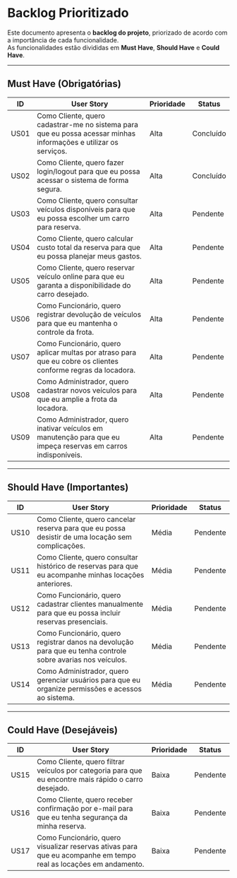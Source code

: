 # Backlog Prioritizado

Este documento apresenta o **backlog do projeto**, priorizado de acordo com a importância de cada funcionalidade.  
As funcionalidades estão divididas em **Must Have**, **Should Have** e **Could Have**.

---

## Must Have (Obrigatórias)

| ID   | User Story | Prioridade | Status |
|------|------------|------------|--------|
| US01 | Como Cliente, quero cadastrar-me no sistema para que eu possa acessar minhas informações e utilizar os serviços. | Alta | Concluído |
| US02 | Como Cliente, quero fazer login/logout para que eu possa acessar o sistema de forma segura. | Alta | Concluído |
| US03 | Como Cliente, quero consultar veículos disponíveis para que eu possa escolher um carro para reserva. | Alta | Pendente |
| US04 | Como Cliente, quero calcular custo total da reserva para que eu possa planejar meus gastos. | Alta | Pendente |
| US05 | Como Cliente, quero reservar veículo online para que eu garanta a disponibilidade do carro desejado. | Alta | Pendente |
| US06 | Como Funcionário, quero registrar devolução de veículos para que eu mantenha o controle da frota. | Alta | Pendente |
| US07 | Como Funcionário, quero aplicar multas por atraso para que eu cobre os clientes conforme regras da locadora. | Alta | Pendente |
| US08 | Como Administrador, quero cadastrar novos veículos para que eu amplie a frota da locadora. | Alta | Pendente |
| US09 | Como Administrador, quero inativar veículos em manutenção para que eu impeça reservas em carros indisponíveis. | Alta | Pendente |

---

## Should Have (Importantes)

| ID   | User Story | Prioridade | Status |
|------|------------|------------|--------|
| US10 | Como Cliente, quero cancelar reserva para que eu possa desistir de uma locação sem complicações. | Média | Pendente |
| US11 | Como Cliente, quero consultar histórico de reservas para que eu acompanhe minhas locações anteriores. | Média | Pendente |
| US12 | Como Funcionário, quero cadastrar clientes manualmente para que eu possa incluir reservas presenciais. | Média | Pendente |
| US13 | Como Funcionário, quero registrar danos na devolução para que eu tenha controle sobre avarias nos veículos. | Média | Pendente |
| US14 | Como Administrador, quero gerenciar usuários para que eu organize permissões e acessos ao sistema. | Média | Pendente |

---

## Could Have (Desejáveis)

| ID   | User Story | Prioridade | Status |
|------|------------|------------|--------|
| US15 | Como Cliente, quero filtrar veículos por categoria para que eu encontre mais rápido o carro desejado. | Baixa | Pendente |
| US16 | Como Cliente, quero receber confirmação por e-mail para que eu tenha segurança da minha reserva. | Baixa | Pendente |
| US17 | Como Funcionário, quero visualizar reservas ativas para que eu acompanhe em tempo real as locações em andamento. | Baixa | Pendente |
